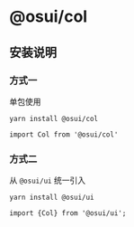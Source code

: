 # @osui/col

## 安装说明

### 方式一

单包使用

```
yarn install @osui/col
```

```
import Col from '@osui/col'
```

### 方式二

从 `@osui/ui` 统一引入

```
yarn install @osui/ui
```

```
import {Col} from '@osui/ui';
```



